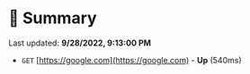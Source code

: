 # 📖 Summary
Last updated: **9/28/2022, 9:13:00 PM**

- `GET` [https://google.com](https://google.com) - **Up** (540ms)
